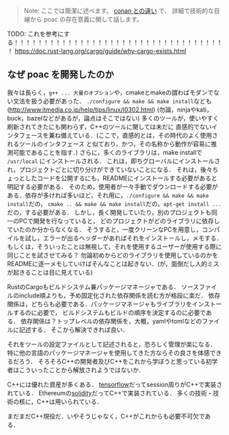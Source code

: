 > Note: ここでは簡潔に述べます。
[conan との違い](../architecture/differences-to-conan.md) で、
詳細で技術的な目線から poac の存在意義に関して話します。


TODO: これを参考にする！！！！！！！！！！！！！！！！！！！！！！！！！！！！！！！！！！！！
https://doc.rust-lang.org/cargo/guide/why-cargo-exists.html



## なぜ poac を開発したのか

我々は長らく，`g++ ... 大量のオプション`や，cmakeとmakeの謂わばモダンでない文法を扱う必要があった．
`./configure && make && make install`なども(http://www.itmedia.co.jp/help/tips/linux/l0302.html)
(勿論，ninjaやkati，buck，bazelなどがあるが，論点はそこではない)
多くのツールが，使いやすく刷新されてきたにも関わらず，C++のツールに関しては未だに
直感的でないインタフェースを兼ね備えている．(ここで，直感的とは，その時代のよく使用されるツールのインタフェース
と似ており，かつ，その名称から動作が容易に推測可能であることを指す．)
さらに，多くのライブラリは，make installで `/usr/local` にインストールされる．
これは，即ちグローバルにインストールされ，プロジェクトごとに切り分けができていないことになる．
それは，後々ちょっとしたコードを公開するにも，READMEにインストールする必要があると明記する必要がある．
そのため，使用者が一々手動でダウンロードする必要がある．依存が多ければ多いほど，それ用に，`./configure && make && make install`だの，
`cmake .. && make && make install`だの，`apt-get install ...`だの，する必要がある．
しかし，長く開発していたり，別のプロジェクトも同一のPCで開発を行なっていると，
どのプロジェクトがどのライブラリに依存していたのか分からなくなる．
そうすると，一度クリーンなPCを用意し，コンパイルを試し，エラーが出るヘッダーがあればそれをインストールし，メモする．
もしくは，そういったことは無視して，それを使用するユーザーが使用する際に同じことを試させてみる？
勿論初めからどのライブラリを使用しているのかをREADMEに逐一メモしていけばそんなことは起きない．(が，面倒だし人的ミスが起きることは目に見えている)

RustのCargoもビルドシステム兼パッケージマネージャである．
ソースファイルのinclude順よりも，予め固定化された依存関係を読む方が格段に楽だ．
依存関係は，どちらも必要である．パッケージマネージャもライブラリをインストールするのに必要で，
ビルドシステムもビルドの順序を決定するのに必要である．
依存関係は？トップレベルの依存関係を，大概，yamlやtomlなどのファイルに記述する．
そこから解決できれば良い．

それをツールの設定ファイルとして記述されると，恐ろしく管理が楽になる．
特に他の言語のパッケージマネージャを使用してきた方ならその良さを体感できるだろう．
そろそろC++の開発者及びC++をこれから学ぼうと思っている初学者はこういったことから解放されようではないか．

C++には優れた資産が多くある．
[tensorflow](https://github.com/tensorflow/tensorflow)だってsession周りがC++で実装されている．
Ethereumの[solidity](https://github.com/ethereum/solidity)だってC++で実装されている．
多くの技術・技術の核に，C++は用いられている．

まだまだC++現役だ．いやそうじゃなく，C++がこれからも必要不可欠である．

